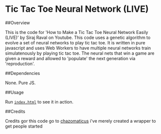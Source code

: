 Tic Tac Toe Neural Network (LIVE)
======


##Overview

This is the code for 'How to Make a Tic Tac Toe Neural Network Easily (LIVE)' by Siraj Raval on Youtube. This code uses a genetic algorithm to evolve a set of neural networks to play tic tac toe. It is written in pure javascript and uses Web Workers to have multiple neural networks train simulatenously by playing tic tac toe. The neural nets that win a game are given a reward and allowed to 'populate' the next generation via 'reproduction'.

##Dependencies

None. Pure JS.

##Usage

Run [`index.html`](https://chazomaticus.github.io/netttt/index.html) to see it in action.

##Credits

Credits gor this code go to [chazomaticus](https://github.com/chazomaticus) i've merely created a wrapper to get people started
